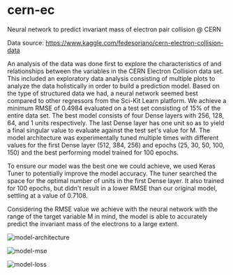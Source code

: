 # cern-ec
Neural network to predict invariant mass of electron pair collision @ CERN

Data source: https://www.kaggle.com/fedesoriano/cern-electron-collision-data

An analysis of the data was done first to explore the characteristics of and relationships between the
variables in the CERN Electron Collision data set. This included an exploratory data analysis consisting
of multiple plots to analyze the data holistically in order to build a prediction model. Based on the type
of structured data we had, a neural network seemed best compared to other regressors from the Sci-Kit Learn
platform. We achieve a minimum RMSE of 0.4984 evaluated on a test set consisting of 15% of the entire data
set. The best model consists of four Dense layers with 256, 128, 64, and 1 units respectively. The last Dense
layer has one unit so as to yield a final singular value to evaluate against the test set's value for M.
The model architecture was experimentally tuned multiple times with different values for the first Dense
layer (512, 384, 256) and epochs (25, 30, 50, 100, 150) and the best performing model trained for 100 epochs.

To ensure our model was the best one we could achieve, we used Keras Tuner to potentially improve the model
accuracy. The tuner searched the space for the optimal number of units in the first Dense layer. It also
trained for 100 epochs, but didn't result in a lower RMSE than our original model, settling at a value of
0.7108.

Considering the RMSE value we achieve with the neural network with the range of the target variable M in mind,
the model is able to accurately predict the invariant mass of the electrons to a large extent.

![model-architecture](https://user-images.githubusercontent.com/37934117/111112078-f085e600-8535-11eb-90e3-2947bb648e88.png)

![model-mse](https://user-images.githubusercontent.com/37934117/111112122-01365c00-8536-11eb-9404-2ee281e700e8.png)

![model-loss](https://user-images.githubusercontent.com/37934117/111112144-085d6a00-8536-11eb-8a50-90d689a577bf.png)


